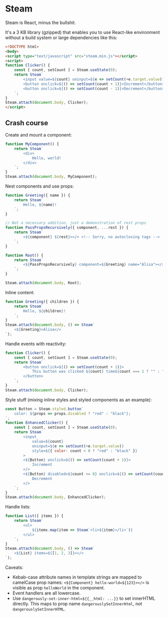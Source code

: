 # Steam

Steam is React, minus the bullshit.

It's a 3 KB library (gzipped) that enables you to use React-like environment without a build system or large dependencies like this:

```html
<!DOCTYPE html>
<body>
<script type="text/javascript" src="steam.min.js"></script>
<script>
function Clicker() {
	const [ count, setCount ] = Steam.useState(0);
	return Steam`
		<input value=${count} oninput=${e => setCount(+e.target.value)}>
		<button onclick=${() => setCount(count + 1)}>Increment</button>
		<button onclick=${() => setCount(count - 1)}>Decrement</button>
	`;
}
Steam.attach(document.body, Clicker);
</script>
```


## Crash course

Create and mount a component:

```javascript
function MyComponent() {
	return Steam`
		<div>
			Hello, world!
		</div>
	`;
}
Steam.attach(document.body, MyComponent);
```

Nest components and use props:

```javascript
function Greeting({ name }) {
	return Steam`
		Hello, ${name}!
	`;
}

// Not a necessary addition, just a demonstration of rest props
function PassPropsRecursively({ component, ...rest }) {
	return Steam`
		<${component} ${rest}></> <!-- Sorry, no autoclosing tags -->
	`;
}

function Root() {
	return Steam`
		<${PassPropsRecursively} component=${Greeting} name="Alisa"></>
	`;
}

Steam.attach(document.body, Root);
```

Inline content:

```javascript
function Greeting({ children }) {
	return Steam`
		Hello, ${children}!
	`;
}
Steam.attach(document.body, () => Steam`
	<${Greeting}>Alisa</>
`);
```

Handle events with reactivity:

```javascript
function Clicker() {
	const [ count, setCount ] = Steam.useState(0);
	return Steam`
		<button onclick=${() => setCount(count + 1)}>
			This button was clicked ${count} time${count === 1 ? "" : "s"}
		</button>
	`;
}
Steam.attach(document.body, Clicker);
```

Style stuff (mixing inline styles and styled components as an example):

```javascript
const Button = Steam.styled.button`
	color: ${props => props.disabled ? "red" : "black"};
`;
function EnhancedClicker() {
	const [ count, setCount ] = Steam.useState(0);
	return Steam`
		<input
			value=${count}
			oninput=${e => setCount(+e.target.value)}
			style=${{ color: count < 0 ? "red" : "black" }}
		>
		<${Button} onclick=${() => setCount(count + 1)}>
			Increment
		</>
		<${Button} disabled=${count <= 0} onclick=${() => setCount(count - 1)}>
			Decrement
		</>
	`;
}
Steam.attach(document.body, EnhancedClicker);
```

Handle lists:

```javascript
function List({ items }) {
	return Steam`
		<ul>
			${items.map(item => Steam`<li>${item}</li>`)}
		</ul>
	`;
}
Steam.attach(document.body, () => Steam`
	<${List} items=${[1, 2, 3]}></>
`);
```

Caveats:

- Kebab-case attribute names in template strings are mapped to camelCase prop names: `<${Component} hello-world=${123}></>` is visible as prop `helloWorld` in the component.
- Event handlers are all lowercase.
- Use `dangerously-set-inner-html=${{__html: ...}}` to set innerHTML directly. This maps to prop name `dangerouslySetInnerHtml`, not `dangerouslySetInnerHTML`.
